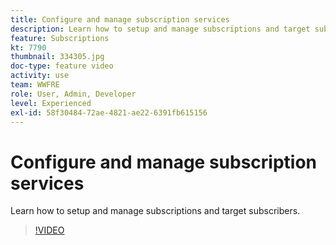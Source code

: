 ```yaml
---
title: Configure and manage subscription services
description: Learn how to setup and manage subscriptions and target subscribers.
feature: Subscriptions
kt: 7790
thumbnail: 334305.jpg
doc-type: feature video
activity: use
team: WWFRE
role: User, Admin, Developer
level: Experienced
exl-id: 58f30484-72ae-4821-ae22-6391fb615156
---
```

# Configure and manage subscription services

Learn how to setup and manage subscriptions and target subscribers.

>[!VIDEO](https://video.tv.adobe.com/v/334305?quality=12&learn=on)
